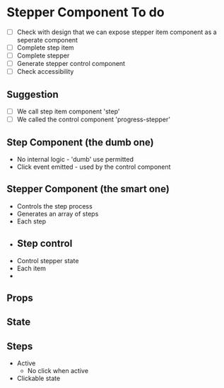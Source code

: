 # Stepper Component To do
- [ ] Check with design that we can expose stepper item component as a seperate component
- [ ] Complete step item
- [ ] Complete stepper
- [ ] Generate stepper control component
- [ ] Check accessibility

## Suggestion
- [ ] We call step item component 'step'
- [ ] We called the control component 'progress-stepper'

## Step Component (the dumb one)
- No internal logic - 'dumb' use permitted
- Click event emitted - used by the control component

## Stepper Component (the smart one)
- Controls the step process
- Generates an array of steps
- Each step
- Step control
    - 
- Control stepper state
- Each item
- 


### 
Props 
- 
State 
- 

## Steps
- Active 
    - No click when active
- Clickable state 

